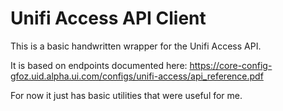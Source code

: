 # Unifi Access API Client

This is a basic handwritten wrapper for the Unifi Access API.

It is based on endpoints documented here:
https://core-config-gfoz.uid.alpha.ui.com/configs/unifi-access/api_reference.pdf

For now it just has basic utilities that were useful for me.
